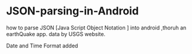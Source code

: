 # JSON-parsing-in-Android
how to parse JSON [Java Script Object Notation ] into android ,thoruh an earthQuake app. data by USGS website.

Date and Time Format added

